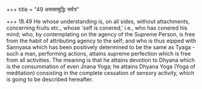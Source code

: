 +++
title = "49 असक्तबुद्धिः सर्वत्र"

+++
18.49 He whose understanding is, on all sides, without attachments,
concerning fruits etc., whose 'self is conered,' i.e., who has conered his mind; who, by contemplating on the agency of the Supreme Person, is free from the habit of attributing agency to the self; and who is thus eipped with Sannyasa which has been positively determined to be the same as Tyaga - such a man, performing actions, attains supreme perfection which is free from all activities. The meaning is that he attains devotion to Dhyana which is the consummation of even Jnana Yoga; he attains Dhyana Yoga (Yoga of meditation) consisting in the complete cessation of sensory activity, which is going to be described hereafter.
